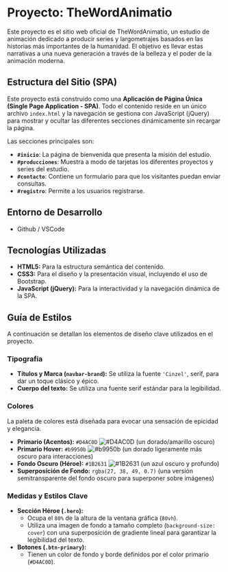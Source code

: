 # Proyecto: TheWordAnimatio

Este proyecto es el sitio web oficial de TheWordAnimatio, un estudio de animación dedicado a producir series y largometrajes basados en las historias más importantes de la humanidad. El objetivo es llevar estas narrativas a una nueva generación a través de la belleza y el poder de la animación moderna.

## Estructura del Sitio (SPA)

Este proyecto está construido como una **Aplicación de Página Única (Single Page Application - SPA)**. Todo el contenido reside en un único archivo `index.html` y la navegación se gestiona con JavaScript (jQuery) para mostrar y ocultar las diferentes secciones dinámicamente sin recargar la página.

Las secciones principales son:

- **`#inicio`**: La página de bienvenida que presenta la misión del estudio.
- **`#producciones`**: Muestra a modo de tarjetas los diferentes proyectos y series del estudio.
- **`#contacto`**: Contiene un formulario para que los visitantes puedan enviar consultas.
- **`#registro`**: Permite a los usuarios registrarse.

## Entorno de Desarrollo
- Github / VSCode

## Tecnologías Utilizadas

- **HTML5:** Para la estructura semántica del contenido.
- **CSS3:** Para el diseño y la presentación visual, incluyendo el uso de Bootstrap.
- **JavaScript (jQuery):** Para la interactividad y la navegación dinámica de la SPA.

## Guía de Estilos

A continuación se detallan los elementos de diseño clave utilizados en el proyecto.

### Tipografía

- **Títulos y Marca (`navbar-brand`):** Se utiliza la fuente `'Cinzel'`, serif, para dar un toque clásico y épico.
- **Cuerpo del texto:** Se utiliza una fuente serif estándar para la legibilidad.

### Colores

La paleta de colores está diseñada para evocar una sensación de epicidad y elegancia.

- **Primario (Acentos):** `#D4AC0D` ![#D4AC0D](https://placehold.co/100x100/#D4AC0D/#D4AC0D.png) (un dorado/amarillo oscuro)
- **Primario Hover:** `#b9950b` ![#b9950b](https://via.placeholder.com/15/b9950b/000000?text=+) (un dorado ligeramente más oscuro para interacciones)
- **Fondo Oscuro (Héroe):** `#1B2631` ![#1B2631](https://via.placeholder.com/15/1B2631/000000?text=+) (un azul oscuro y profundo)
- **Superposición de Fondo:** `rgba(27, 38, 49, 0.7)` (una versión semitransparente del fondo oscuro para superponer sobre imágenes)

### Medidas y Estilos Clave

- **Sección Héroe (`.hero`):**
    - Ocupa el `80%` de la altura de la ventana gráfica (`80vh`).
    - Utiliza una imagen de fondo a tamaño completo (`background-size: cover`) con una superposición de gradiente lineal para garantizar la legibilidad del texto.
- **Botones (`.btn-primary`):**
    - Tienen un color de fondo y borde definidos por el color primario (`#D4AC0D`).
